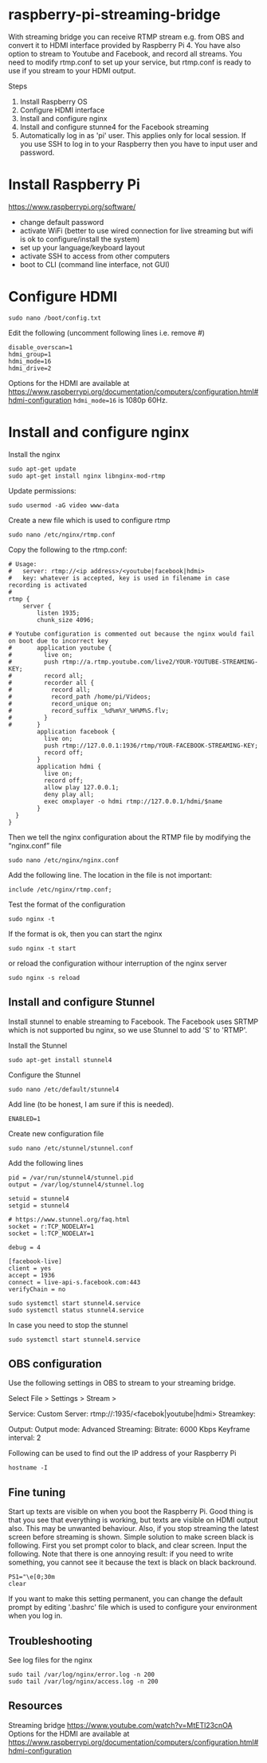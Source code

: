 # raspberry-pi-streaming-bridge

With streaming bridge you can receive RTMP stream e.g. from OBS and convert it to HDMI interface provided by Raspberry Pi 4. You have also option to stream to Youtube and Facebook, and record all streams. You need to modify rtmp.conf to set up your service, but rtmp.conf is ready to use if you stream to your HDMI output.

Steps
1. Install Raspberry OS
2. Configure HDMI interface
3. Install and configure nginx
4. Install and configure stunne4 for the Facebook streaming
5. Automatically log in as 'pi' user. This applies only for local session. If you use SSH to log in to your Raspberry then you have to input user and password.

# Install Raspberry Pi

https://www.raspberrypi.org/software/

- change default password
- activate WiFi (better to use wired connection for live streaming but wifi is ok to configure/install the system)
- set up your language/keyboard layout
- activate SSH to access from other computers
- boot to CLI (command line interface, not GUI)

# Configure HDMI

```
sudo nano /boot/config.txt
```
Edit the following (uncomment following lines i.e. remove #)
```
disable_overscan=1
hdmi_group=1
hdmi_mode=16
hdmi_drive=2
```
Options for the HDMI are available at https://www.raspberrypi.org/documentation/computers/configuration.html#hdmi-configuration
`hdmi_mode=16` is 1080p 60Hz.

# Install and configure nginx

Install the nginx
```
sudo apt-get update
sudo apt-get install nginx libnginx-mod-rtmp
```

Update permissions:
```
sudo usermod -aG video www-data
```
Create a new file which is used to configure rtmp
```
sudo nano /etc/nginx/rtmp.conf
```
Copy the following to the rtmp.conf:
```
# Usage:
#   server: rtmp://<ip address>/<youtube|facebook|hdmi>
#   key: whatever is accepted, key is used in filename in case recording is activated 
#
rtmp {
    server {
        listen 1935;
        chunk_size 4096;
        
# Youtube configuration is commented out because the nginx would fail on boot due to incorrect key 
#       application youtube {
#         live on;
#         push rtmp://a.rtmp.youtube.com/live2/YOUR-YOUTUBE-STREAMING-KEY;
#         record all;
#         recorder all {
#           record all;
#           record_path /home/pi/Videos;
#           record_unique on;
#           record_suffix _%d%m%Y_%H%M%S.flv;
#         }
#       }
        application facebook {
          live on;
          push rtmp://127.0.0.1:1936/rtmp/YOUR-FACEBOOK-STREAMING-KEY;
          record off;
        }
        application hdmi {
          live on;
          record off;   
          allow play 127.0.0.1;
          deny play all;
          exec omxplayer -o hdmi rtmp://127.0.0.1/hdmi/$name
        }
  }
}
```
Then we tell the nginx configuration about the RTMP file by modifying the “nginx.conf” file
```
sudo nano /etc/nginx/nginx.conf
```
Add the following line. The location in the file is not important:
```
include /etc/nginx/rtmp.conf;
```
Test the format of the configuration
```
sudo nginx -t 
```
If the format is ok, then you can start the nginx
```
sudo nginx -t start
```
or reload the configuration withour interruption of the nginx server
```
sudo nginx -s reload 
```

## Install and configure Stunnel

Install stunnel to enable streaming to Facebook. The Facebook uses SRTMP which is not supported bu nginx, so we use Stunnel to add 'S' to 'RTMP'.

Install the Stunnel
```
sudo apt-get install stunnel4
```

Configure the Stunnel
```
sudo nano /etc/default/stunnel4
```

Add line (to be honest, I am sure if this is needed).
```
ENABLED=1
```

Create new configuration file 
```
sudo nano /etc/stunnel/stunnel.conf
```

Add the following lines
```
pid = /var/run/stunnel4/stunnel.pid
output = /var/log/stunnel4/stunnel.log

setuid = stunnel4
setgid = stunnel4

# https://www.stunnel.org/faq.html
socket = r:TCP_NODELAY=1
socket = l:TCP_NODELAY=1

debug = 4

[facebook-live]
client = yes
accept = 1936
connect = live-api-s.facebook.com:443
verifyChain = no
```

```
sudo systemctl start stunnel4.service
sudo systemctl status stunnel4.service
```

In case you need to stop the stunnel
```
sudo systemctl start stunnel4.service
```

## OBS configuration

Use the following settings in OBS to stream to your streaming bridge.


Select File > Settings > Stream > 

Service: Custom
Server: rtmp://<IP-ADDRESS-OF-YOUR-RASPBERRY-PI>:1935/<facebok|youtube|hdmi>
Streamkey: <anykey>

Output: 
  Output mode: Advanced
        Streaming: 
            Bitrate: 6000 Kbps
            Keyframe interval: 2

Following can be used to find out the IP address of your Raspberry Pi
```
hostname -I
```
    
## Fine tuning

Start up texts are visible on when you boot the Raspberry Pi. Good thing is that you see that everything is working, but texts are visible on HDMI output also. This may be unwanted behaviour. Also, if you stop streaming the latest screen before streaming is shown. Simple solution to make screen black is following. First you set prompt color to black, and clear screen. Input the following. Note that there is one annoying result: if you need to write something, you cannot see it because the text is black on black backround. 

```
PS1="\e[0;30m
clear
```
If you want to make this setting permanent, you can change the default prompt by editing '.bashrc' file which is used to configure your environment when you log in.
    
## Troubleshooting

See log files for the nginx
```
sudo tail /var/log/nginx/error.log -n 200
sudo tail /var/log/nginx/access.log -n 200
``` 
    
 
## Resources
Streaming bridge  https://www.youtube.com/watch?v=MtETl23cnOA
Options for the HDMI are available at https://www.raspberrypi.org/documentation/computers/configuration.html#hdmi-configuration

